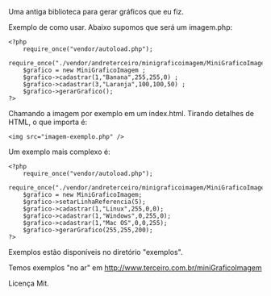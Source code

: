 Uma antiga biblioteca para gerar gráficos que eu fiz.

Exemplo de como usar. Abaixo supomos que será um imagem.php:
```
<?php
	require_once("vendor/autoload.php");
	require_once("./vendor/andreterceiro/minigraficoimagem/MiniGraficoImagem.php");
	$grafico = new MiniGraficoImagem ;
	$grafico->cadastrar(1,"Banana",255,255,0) ;
	$grafico->cadastrar(3,"Laranja",100,100,50) ;
	$grafico->gerarGrafico();
?>

```
Chamando a imagem por exemplo em um index.html. Tirando detalhes de HTML, o que importa é:
```
<img src="imagem-exemplo.php" />
```
Um exemplo mais complexo é:
```
<?php
	require_once("vendor/autoload.php");
	require_once("./vendor/andreterceiro/minigraficoimagem/MiniGraficoImagem.php");
	$grafico = new MiniGraficoImagem;
	$grafico->setarLinhaReferencia(5);
	$grafico->cadastrar(1,"Linux",255,0,0);
	$grafico->cadastrar(1,"Windows",0,255,0);
	$grafico->cadastrar(1,"Mac OS",0,0,255);
	$grafico->gerarGrafico(255,255,200);
?>
```

Exemplos estão disponíveis no diretório "exemplos".

Temos exemplos "no ar" em http://www.terceiro.com.br/miniGraficoImagem

Licença Mit.
